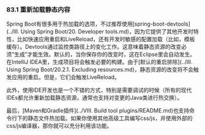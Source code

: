 ### 83.1 重新加载静态内容

Spring Boot有很多用于热加载的选项，不过推荐使用[spring-boot-devtools](../III. Using Spring Boot/20. Developer tools.md)，因为它提供了其他开发时特性，比如快速应用重启和LiveReload，还有开发时敏感的配置加载（比如，模板缓存）。Devtools通过监控类路径上的变化工作。这意味着静态资源的改变必须“生成”才能生效。默认的，当你保存你的改变时，这在Eclipse里会自动发生。在IntelliJ IDEA里，生成项目将会触发必要的构建。由于[默认的重启排除](../III. Using Spring Boot/20.2.1. Excluding resources.md)，静态资源的改变将不会触发应用的重启。但是，它们会触发LiveReload。

此外，使用IDE开发也是一个不错的方式，特别是需要调试的时候（所有的现代IDEs都允许重新加载静态资源，通常也支持对变更的Java类进行热交换）。

最后，[Maven和Gradle插件](../VIII. Build tool plugins/README.md)也支持命令行下的静态文件热加载。如果你使用其他高级工具编写css/js，并使用外部的css/js编译器，那你就可以充分利用该功能。
